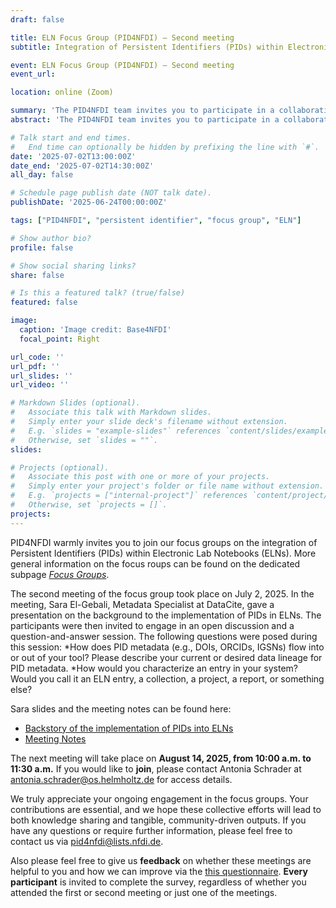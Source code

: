 ```yaml
---
draft: false

title: ELN Focus Group (PID4NFDI) – Second meeting
subtitle: Integration of Persistent Identifiers (PIDs) within Electronic Laboratory Notebooks (ELNs)

event: ELN Focus Group (PID4NFDI) – Second meeting
event_url: 

location: online (Zoom)

summary: 'The PID4NFDI team invites you to participate in a collaborative initiative focused on the integration of Persistent Identifiers (PIDs) within ELNs and providing PID-related support.'
abstract: 'The PID4NFDI team invites you to participate in a collaborative initiative focused on the integration of Persistent Identifiers (PIDs) within ELNs and providing PID-related support.'

# Talk start and end times.
#   End time can optionally be hidden by prefixing the line with `#`.
date: '2025-07-02T13:00:00Z'
date_end: '2025-07-02T14:30:00Z'
all_day: false

# Schedule page publish date (NOT talk date).
publishDate: '2025-06-24T00:00:00Z'

tags: ["PID4NFDI", "persistent identifier", "focus group", "ELN"]

# Show author bio?
profile: false

# Show social sharing links?
share: false

# Is this a featured talk? (true/false)
featured: false

image:
  caption: 'Image credit: Base4NFDI'
  focal_point: Right

url_code: ''
url_pdf: ''
url_slides: ''
url_video: ''

# Markdown Slides (optional).
#   Associate this talk with Markdown slides.
#   Simply enter your slide deck's filename without extension.
#   E.g. `slides = "example-slides"` references `content/slides/example-slides.md`.
#   Otherwise, set `slides = ""`.
slides:

# Projects (optional).
#   Associate this post with one or more of your projects.
#   Simply enter your project's folder or file name without extension.
#   E.g. `projects = ["internal-project"]` references `content/project/deep-learning/index.md`.
#   Otherwise, set `projects = []`.
projects:
---
```


PID4NFDI warmly invites you to join our focus groups on the integration of Persistent Identifiers (PIDs) within Electronic Lab Notebooks (ELNs). More general information on the focus roups can be found on the dedicated subpage [*Focus Groups*](https://pid.services.base4nfdi.de/community/focus-groups/).

The second meeting of the focus group took place on July 2, 2025.
In the meeting, Sara El-Gebali, Metadata Specialist at DataCite, gave a presentation on the background to the implementation of PIDs in ELNs. The participants were then invited to engage in an open discussion and a question-and-answer session. The following questions were posed during this session:
  *How does PID metadata (e.g., DOIs, ORCIDs, IGSNs) flow into or out of your tool? Please describe your current or desired data lineage for PID metadata.
  *How would you characterize an entry in your system? Would you call it an ELN entry, a collection, a project, a report, or something else? 
  
Sara slides and the meeting notes can be found here:  
  * [Backstory of the implementation of PIDs into ELNs](https://docs.google.com/presentation/d/1L5pBUOvkvrizyI1sADyJU9k2D7VSoDqFGPtBGRyeTfo/edit?usp=sharing)
  * [Meeting Notes](https://docs.google.com/document/d/1iOF6Yn49oMtpk55EDokf5qyQANQBC-T6C0vGPdApqQw/edit?pli=1&tab=t.0#heading=h.x1fywokciu4n)

The next meeting will take place on **August 14, 2025, from 10:00 a.m. to 11:30 a.m.** If you would like to **join**, please contact Antonia Schrader at antonia.schrader@os.helmholtz.de for access details.


We truly appreciate your ongoing engagement in the focus groups. Your contributions are essential, and we hope these collective efforts will lead to both knowledge sharing and tangible, community-driven outputs. If you have any questions or require further information, please feel free to contact us via pid4nfdi@lists.nfdi.de.

Also please feel free to give us **feedback** on whether these meetings are helpful to you and how we can improve via the [this questionnaire](https://docs.google.com/forms/d/e/1FAIpQLSdvTCuW5tUZlJTryFvePJlELPQ2DoN4lYysTTEsuuNMgIY4ig/viewform?usp=preview). 
**Every participant** is invited to complete the survey, regardless of whether you attended the first or second meeting or just one of the meetings.
